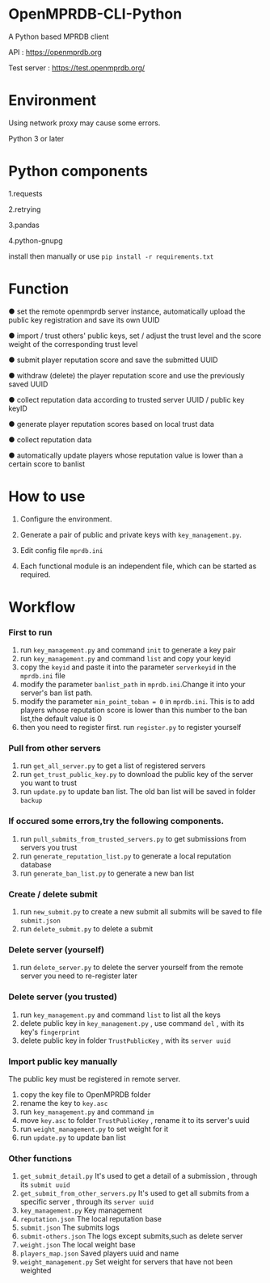 # OpenMPRDB-CLI-Python

A Python based MPRDB client

API : https://openmprdb.org

Test server : https://test.openmprdb.org/


# Environment

Using network proxy may cause some errors.

Python 3 or later


# Python components

1.requests

2.retrying

3.pandas

4.python-gnupg

install then manually or use `pip install -r requirements.txt`

# Function

● set the remote openmprdb server instance, automatically upload the public key registration and save its own UUID

● import / trust others' public keys, set / adjust the trust level and the score weight of the corresponding trust level

● submit player reputation score and save the submitted UUID

● withdraw (delete) the player reputation score and use the previously saved UUID

● collect reputation data according to trusted server UUID / public key keyID

● generate player reputation scores based on local trust data

● collect reputation data

● automatically update players whose reputation value is lower than a certain score to banlist

# How to use

1. Configure the environment.

2. Generate a pair of public and private keys with `key_management.py`.

3. Edit config file `mprdb.ini`

4. Each functional module is an independent file, which can be started as required.

# Workflow
### First to run
1. run `key_management.py` and command `init` to generate a key pair
2. run `key_management.py` and command `list` and copy your keyid
3. copy the `keyid` and paste it into the parameter `serverkeyid` in the `mprdb.ini` file
5. modify the parameter `banlist_path` in `mprdb.ini`.Change it into your server's ban list path.
6. modify the parameter `min_point_toban = 0` in `mprdb.ini`. This is to add players whose reputation score is lower than this number to the ban list,the default value is 0
7. then you need to register first. run `register.py` to register yourself

### Pull from other servers
1. run `get_all_server.py` to get a list of registered servers 
2. run `get_trust_public_key.py` to download the public key of the server you want to trust
3. run `update.py` to update ban list.
The old ban list will be saved in folder `backup`

### If occured some errors,try the following components.
1. run `pull_submits_from_trusted_servers.py` to get submissions from servers you trust
2. run `generate_reputation_list.py` to generate a local reputation database
3. run `generate_ban_list.py` to generate a new ban list

### Create / delete submit
1. run `new_submit.py` to create a new submit
all submits will be saved to file `submit.json`
2. run `delete_submit.py` to delete a submit

### Delete server (yourself)
1. run `delete_server.py` to delete the server yourself from the remote server
you need to re-register later

### Delete server (you trusted)
1. run `key_management.py` and command `list` to list all the keys
2. delete public key in `key_management.py` , use command `del` , with its key's `fingerprint`
3. delete public key in folder `TrustPublicKey` , with its `server uuid`

### Import public key manually
The public key must be registered in remote server.
1. copy the key file to OpenMPRDB folder
2. rename the key to `key.asc`
3. run `key_management.py` and command `im`
4. move `key.asc` to folder `TrustPublicKey` , rename it to its server's uuid
5. run `weight_management.py` to set weight for it
6. run `update.py` to update ban list

### Other functions
1. `get_submit_detail.py` It's used to get a detail of a submission , through its `submit uuid`
2. `get_submit_from_other_servers.py` It's used to get all submits from a specific server ,  through its `server uuid`
3. `key_management.py` Key management
4. `reputation.json` The local reputation base
5. `submit.json` The submits logs
6. `submit-others.json` The logs except submits,such as delete server
7. `weight.json` The local weight base
8. `players_map.json` Saved players uuid and name
9. `weight_management.py` Set weight for servers that have not been weighted
